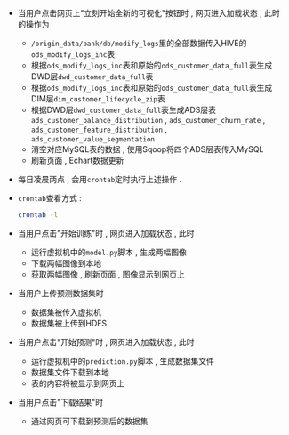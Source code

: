 + 当用户点击网页上"立刻开始全新的可视化"按钮时 , 网页进入加载状态 , 此时的操作为
  + `/origin_data/bank/db/modify_logs`里的全部数据传入HIVE的`ods_modify_logs_inc`表
  + 根据`ods_modify_logs_inc`表和原始的`ods_customer_data_full`表生成DWD层`dwd_customer_data_full`表
  + 根据`ods_modify_logs_inc`表和原始的`ods_customer_data_full`表生成DIM层`dim_customer_lifecycle_zip`表
  + 根据DWD层`dwd_customer_data_full`表生成ADS层表`ads_customer_balance_distribution` , `ads_customer_churn_rate` , `ads_customer_feature_distribution` , `ads_customer_value_segmentation`
  + 清空对应MySQL表的数据 , 使用Sqoop将四个ADS层表传入MySQL
  + 刷新页面 , Echart数据更新
  
+ 每日凌晨两点 , 会用`crontab`定时执行上述操作 . 

+ `crontab`查看方式 : 

  ```bash
  crontab -l
  ```

+ 当用户点击"开始训练"时 , 网页进入加载状态 , 此时
  + 运行虚拟机中的`model.py`脚本 , 生成两幅图像
  + 下载两幅图像到本地
  + 获取两幅图像 , 刷新页面 , 图像显示到网页上
  
+ 当用户上传预测数据集时
  + 数据集被传入虚拟机
  + 数据集被上传到HDFS
  
+ 当用户点击"开始预测"时 , 网页进入加载状态 , 此时
  + 运行虚拟机中的`prediction.py`脚本 , 生成数据集文件
  + 数据集文件下载到本地
  + 表的内容将被显示到网页上
  
+ 当用户点击"下载结果"时
  + 通过网页可下载到预测后的数据集